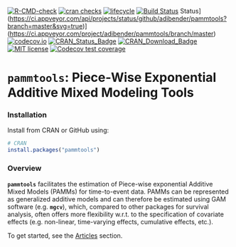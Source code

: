 
<!-- badges: start -->

[![R-CMD-check](https://github.com/adibender/pammtools/actions/workflows/R-CMD-check.yaml/badge.svg)](https://github.com/adibender/pammtools/actions/workflows/R-CMD-check.yaml)
[![cran
checks](https://cranchecks.info/badges/worst/pammtools)](https://cran.r-project.org/web/checks/check_results_pammtools.html)
[![lifecycle](https://lifecycle.r-lib.org/articles/figures/lifecycle-stable.svg)](https://lifecycle.r-lib.org/articles/stages.html)
[![Build
Status](https://travis-ci.org/adibender/pammtools.svg?branch=master)](https://travis-ci.org/adibender/pammtools)
Status\](<https://ci.appveyor.com/api/projects/status/github/adibender/pammtools?branch=master&svg=true>)\](<https://ci.appveyor.com/project/adibender/pammtools/branch/master>)
[![codecov.io](https://codecov.io/github/adibender/pammtools/coverage.svg?branch=master)](https://codecov.io/github/adibender/pammtools/branch/master)
[![CRAN_Status_Badge](https://www.r-pkg.org/badges/version-ago/pammtools)](https://cran.r-project.org/package=pammtools)
[![CRAN_Download_Badge](https://cranlogs.r-pkg.org/badges/pammtools)](https://cran.r-project.org/package=pammtools)
[![MIT
license](https://img.shields.io/badge/license-MIT-brightgreen.svg)](https://opensource.org/license/mit)
[![Codecov test
coverage](https://codecov.io/gh/adibender/pammtools/graph/badge.svg)](https://app.codecov.io/gh/adibender/pammtools)
<!-- badges: end -->

# **`pammtools`**: Piece-Wise Exponential Additive Mixed Modeling Tools

### Installation

Install from CRAN or GitHub using:

``` r
# CRAN
install.packages("pammtools")
```

### Overview

**`pammtools`** facilitates the estimation of Piece-wise exponential
Additive Mixed Models (PAMMs) for time-to-event data. PAMMs can be
represented as generalized additive models and can therefore be
estimated using GAM software (e.g. **`mgcv`**), which, compared to other
packages for survival analysis, often offers more flexibility w.r.t. to
the specification of covariate effects (e.g. non-linear, time-varying
effects, cumulative effects, etc.).

To get started, see the
[Articles](https://adibender.github.io/pammtools/articles/) section.

<!-- An overview over the packages functionality is given in
&#10;- Andreas Bender and Fabian Scheipl, "pammtools: Piece-wise exponential
Additive Mixed Modeling tools", arXiv eprint, 2018, https://arxiv.org/abs/1806.01042
&#10;
For a tutorial-like introduction to PAMMs see:
&#10;  - Andreas Bender, Andreas Groll, and Fabian Scheipl, “A Generalized Additive Model Approach to Time-to-Event Analysis.” Statistical Modelling. https://doi.org/10.1177/1471082X17748083.
&#10;
A general framework for the representation and estimation of cumulative effects
(or exposure-lag-response associations) is described in:
&#10;- Andreas Bender, Fabian Scheipl, Wolfgang Hartl, Andrew G Day, Helmut Küchenhoff, "Penalized estimation of complex, non-linear exposure-lag-response associations", Biostatistics, , kxy003, 2018, https://doi.org/10.1093/biostatistics/kxy003
 -->
